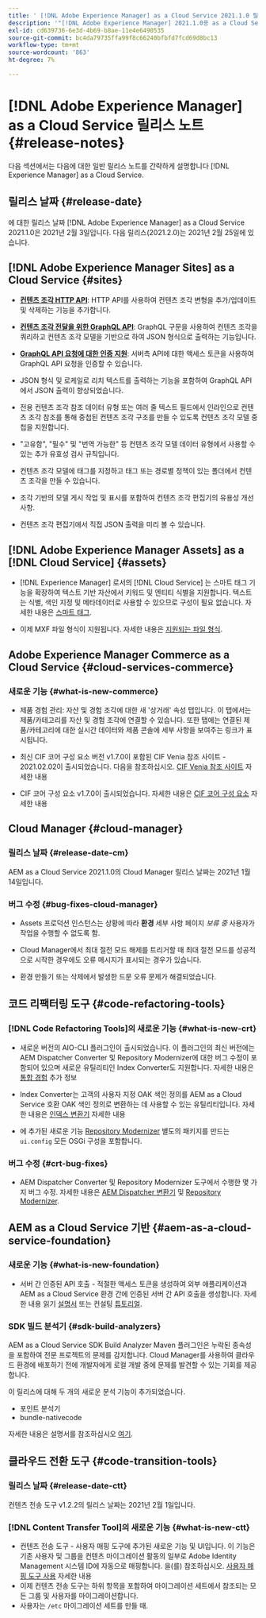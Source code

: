 ```yaml
---
title: ' [!DNL Adobe Experience Manager] as a Cloud Service 2021.1.0 릴리스의 릴리스 노트'
description: '"[!DNL Adobe Experience Manager] 2021.1.0용 as a Cloud Service 릴리스 노트"'
exl-id: cd639736-6e3d-4b69-b8ae-11e4e6490535
source-git-commit: bc4da79735ffa99f8c66240bfbfd7fcd69d8bc13
workflow-type: tm+mt
source-wordcount: '863'
ht-degree: 7%

---
```



# [!DNL Adobe Experience Manager] as a Cloud Service 릴리스 노트  {#release-notes}

다음 섹션에서는 다음에 대한 일반 릴리스 노트를 간략하게 설명합니다 [!DNL Experience Manager] as a Cloud Service.

## 릴리스 날짜 {#release-date}

에 대한 릴리스 날짜 [!DNL Adobe Experience Manager] as a Cloud Service 2021.1.0은 2021년 2월 3일입니다.
다음 릴리스(2021.2.0)는 2021년 2월 25일에 있습니다.

## [!DNL Adobe Experience Manager Sites] as a Cloud Service {#sites}

* **[컨텐츠 조각 HTTP API](/help/assets/content-fragments/assets-api-content-fragments.md)**: HTTP API를 사용하여 컨텐츠 조각 변형을 추가/업데이트 및 삭제하는 기능을 추가합니다.

* **[컨텐츠 조각 전달을 위한 GraphQL API](/help/headless/graphql-api/content-fragments.md)**: GraphQL 구문을 사용하여 컨텐츠 조각을 쿼리하고 컨텐츠 조각 모델을 기반으로 하여 JSON 형식으로 출력하는 기능입니다.

* **[GraphQL API 요청에 대한 인증 지원](/help/headless/security/authentication.md)**: 서버측 API에 대한 액세스 토큰을 사용하여 GraphQL API 요청을 인증할 수 있습니다.

* JSON 형식 및 로케일로 리치 텍스트를 출력하는 기능을 포함하여 GraphQL API에서 JSON 출력이 향상되었습니다.

* 전용 컨텐츠 조각 참조 데이터 유형 또는 여러 줄 텍스트 필드에서 인라인으로 컨텐츠 조각 참조를 통해 중첩된 컨텐츠 조각 구조를 만들 수 있도록 컨텐츠 조각 모델 중첩을 지원합니다.

* &quot;고유함&quot;, &quot;필수&quot; 및 &quot;번역 가능한&quot; 등 컨텐츠 조각 모델 데이터 유형에서 사용할 수 있는 추가 유효성 검사 규칙입니다.

* 컨텐츠 조각 모델에 태그를 지정하고 태그 또는 경로별 정책이 있는 폴더에서 컨텐츠 조각을 만들 수 있습니다.

* 조각 기반의 모델 게시 작업 및 표시를 포함하여 컨텐츠 조각 편집기의 유용성 개선 사항.

* 컨텐츠 조각 편집기에서 직접 JSON 출력을 미리 볼 수 있습니다.


## [!DNL Adobe Experience Manager Assets] as a [!DNL Cloud Service] {#assets}

* [!DNL Experience Manager] 로서의 [!DNL Cloud Service] 는 스마트 태그 기능을 확장하여 텍스트 기반 자산에서 키워드 및 엔티티 식별을 지원합니다. 텍스트는 식별, 색인 지정 및 메타데이터로 사용할 수 있으므로 구성이 필요 없습니다. 자세한 내용은 [스마트 태그](/help/assets/smart-tags.md).

* 이제 MXF 파일 형식이 지원됩니다. 자세한 내용은 [지원되는 파일 형식](/help/assets/file-format-support.md#video-formats).

## Adobe Experience Manager Commerce as a Cloud Service {#cloud-services-commerce}

### 새로운 기능 {#what-is-new-commerce}

* 제품 경험 관리: 자산 및 경험 조각에 대한 새 &#39;상거래&#39; 속성 탭입니다. 이 탭에서는 제품/카테고리를 자산 및 경험 조각에 연결할 수 있습니다. 또한 탭에는 연결된 제품/카테고리에 대한 실시간 데이터와 제품 콘솔에 세부 사항을 보여주는 링크가 표시됩니다.

* 최신 CIF 코어 구성 요소 버전 v1.7.0이 포함된 CIF Venia 참조 사이트 - 2021.02.02이 출시되었습니다. 다음을 참조하십시오. [CIF Venia 참조 사이트](https://github.com/adobe/aem-cif-guides-venia/releases/tag/venia-2021.02.02) 자세한 내용

* CIF 코어 구성 요소 v1.7.0이 출시되었습니다. 자세한 내용은 [CIF 코어 구성 요소](https://github.com/adobe/aem-core-cif-components/releases/tag/core-cif-components-reactor-1.7.0) 자세한 내용

## Cloud Manager {#cloud-manager}

### 릴리스 날짜 {#release-date-cm}

AEM as a Cloud Service 2021.1.0의 Cloud Manager 릴리스 날짜는 2021년 1월 14일입니다.

### 버그 수정 {#bug-fixes-cloud-manager}

* Assets 프로덕션 인스턴스는 상황에 따라 **환경** 세부 사항 페이지 *보류 중* 사용자가 작업을 수행할 수 없도록 함.

* Cloud Manager에서 최대 절전 모드 해제를 트리거할 때 최대 절전 모드를 성공적으로 시작한 경우에도 오류 메시지가 표시되는 경우가 있습니다.

* 환경 만들기 또는 삭제에서 발생한 드문 오류 문제가 해결되었습니다.

## 코드 리팩터링 도구 {#code-refactoring-tools}

### [!DNL Code Refactoring Tools]의 새로운 기능 {#what-is-new-crt}

* 새로운 버전의 AIO-CLI 플러그인이 출시되었습니다. 이 플러그인의 최신 버전에는 AEM Dispatcher Converter 및 Repository Modernizer에 대한 버그 수정이 포함되어 있으며 새로운 유틸리티인 Index Converter도 지원합니다. 자세한 내용은 [통합 경험](https://experienceleague.adobe.com/docs/experience-manager-cloud-service/moving/refactoring-tools/unified-experience.html?lang=en#benefits) 추가 정보

* Index Converter는 고객의 사용자 지정 OAK 색인 정의를 AEM as a Cloud Service 호환 OAK 색인 정의로 변환하는 데 사용할 수 있는 유틸리티입니다. 자세한 내용은 [인덱스 변환기](https://github.com/adobe/aem-cloud-service-source-migration/tree/master/packages/index-converter) 자세한 내용

* 에 추가된 새로운 기능 [Repository Modernizer](https://github.com/adobe/aem-cloud-service-source-migration/tree/master/packages/repository-modernizer) 별도의 패키지를 만드는 `ui.config` 모든 OSGi 구성을 포함합니다.

### 버그 수정 {#crt-bug-fixes}

* AEM Dispatcher Converter 및 Repository Modernizer 도구에서 수행한 몇 가지 버그 수정. 자세한 내용은 [AEM Dispatcher 변환기](https://github.com/adobe/aem-cloud-service-source-migration/tree/master/packages/dispatcher-converter) 및 [Repository Modernizer](https://github.com/adobe/aem-cloud-service-source-migration/tree/master/packages/repository-modernizer).

## AEM as a Cloud Service 기반 {#aem-as-a-cloud-service-foundation}

### 새로운 기능 {#what-is-new-foundation}

* 서버 간 인증된 API 호출 - 적절한 액세스 토큰을 생성하여 외부 애플리케이션과 AEM as a Cloud Service 환경 간에 인증된 서버 간 API 호출을 생성합니다. 자세한 내용 읽기 [설명서](/help/implementing/developing/introduction/generating-access-tokens-for-server-side-apis.md) 또는 컨설팅 [튜토리얼](https://experienceleague.adobe.com/docs/experience-manager-learn/getting-started-with-aem-headless/authentication/overview.html?lang=en#authentication).

### SDK 빌드 분석기 {#sdk-build-analyzers}

AEM as a Cloud Service SDK Build Analyzer Maven 플러그인은 누락된 종속성을 포함하여 전문 프로젝트의 문제를 감지합니다. Cloud Manager를 사용하여 클라우드 환경에 배포하기 전에 개발자에게 로컬 개발 중에 문제를 발견할 수 있는 기회를 제공합니다.

이 릴리스에 대해 두 개의 새로운 분석 기능이 추가되었습니다.

* 포인트 분석기
* bundle-nativecode

자세한 내용은 설명서를 참조하십시오 [여기](https://experienceleague.adobe.com/docs/experience-manager-core-components/using/developing/archetype/build-analyzer-maven-plugin.html?lang=ko-KR#developing).

## 클라우드 전환 도구 {#code-transition-tools}

### 릴리스 날짜 {#release-date-ctt}

컨텐츠 전송 도구 v1.2.2의 릴리스 날짜는 2021년 2월 1일입니다.

### [!DNL Content Transfer Tool]의 새로운 기능 {#what-is-new-ctt}

* 컨텐츠 전송 도구 - 사용자 매핑 도구에 추가된 새로운 기능 및 UI입니다. 이 기능은 기존 사용자 및 그룹을 컨텐츠 마이그레이션 활동의 일부로 Adobe Identity Management 시스템 ID에 자동으로 매핑합니다. 을(를) 참조하십시오. [사용자 매핑 도구 사용](https://experienceleague.adobe.com/docs/experience-manager-cloud-service/moving/cloud-migration/content-transfer-tool/using-user-mapping-tool.html) 자세한 내용
* 이제 컨텐츠 전송 도구는 하위 항목을 포함하여 마이그레이션 세트에서 참조되는 모든 그룹 및 사용자를 마이그레이션합니다.
* 사용자는 `/etc` 마이그레이션 세트를 만들 때.
